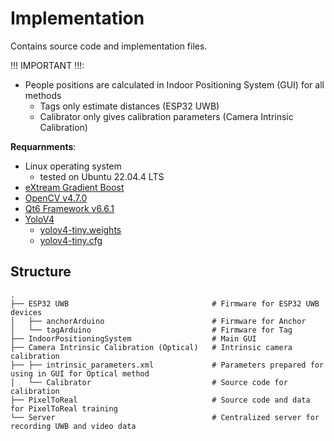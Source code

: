 # Implementation

Contains source code and implementation files.

!!! IMPORTANT !!!:
- People positions are calculated in Indoor Positioning System (GUI) for all methods
    - Tags only estimate distances (ESP32 UWB) 
    - Calibrator only gives calibration parameters (Camera Intrinsic Calibration)

**Requarnments**:
- Linux operating system
    - tested on Ubuntu 22.04.4 LTS
- [eXtream Gradient Boost](https://github.com/dmlc/xgboost)
- [OpenCV v4.7.0](https://docs.opencv.org/4.x/d7/d9f/tutorial_linux_install.html)
- [Qt6 Framework v6.6.1](https://www.qt.io/download-qt-installer-oss?hsCtaTracking=99d9dd4f-5681-48d2-b096-470725510d34%7C074ddad0-fdef-4e53-8aa8-5e8a876d6ab4)
- [YoloV4](https://github.com/AlexeyAB/darknet) 
    - [yolov4-tiny.weights](https://github.com/AlexeyAB/darknet/releases/download/darknet_yolo_v4_pre/yolov4-tiny.weights)
    - [yolov4-tiny.cfg](https://raw.githubusercontent.com/AlexeyAB/darknet/master/cfg/yolov4-tiny.cfg)
    
## Structure
```
.
├── ESP32 UWB                                # Firmware for ESP32 UWB devices
│   ├── anchorArduino                        # Firmware for Anchor
│   └── tagArduino                           # Firmware for Tag
├── IndoorPositioningSystem                  # Main GUI
├── Camera Intrinsic Calibration (Optical)   # Intrinsic camera calibration
├── ├── intrinsic_parameters.xml             # Parameters prepared for using in GUI for Optical method
│   └── Calibrator                           # Source code for calibration 
├── PixelToReal                              # Source code and data for PixelToReal training
└── Server                                   # Centralized server for recording UWB and video data
```